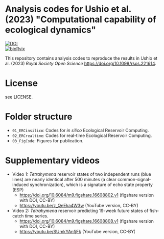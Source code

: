 # Analysis codes for Ushio et al. (2023) "Computational capability of ecological dynamics"
[![DOI](https://zenodo.org/badge/604887497.svg)](https://zenodo.org/badge/latestdoi/604887497)  
[![bioRvix](https://img.shields.io/badge/bioRxiv-10.1101/2021.09.15.460556-red.svg)](https://doi.org/10.1101/2021.09.15.460556)

This repository contains analysis codes to reproduce the results in Ushio et al. (2023) _Royal Society Open Science_ https://doi.org/10.1098/rsos.221614.

# License
see LICENSE.

# Folder structure
- `01_ERCinsilico`: Codes for _in silico_ Ecological Reservoir Computing.
- `02_ERCrealtime`: Codes for real-time Ecological Reservoir Computing.
- `03_FigCode`: Figures for publication.

# Supplementary videos
- Video 1: _Tetrahymena_ reservoir states of two independent runs (blue lines) are nearly identical after 500 minutes (a clear common-signal-induced synchronization), which is a signature of echo state property (ESP)
  - https://doi.org/10.6084/m9.figshare.16608802.v1 (figshare version with DOI, CC-BY)
  - https://youtu.be/z_QeEka4W3w (YouTube version, CC-BY)
- Video 2: _Tetrahymena_ reservoir predicting 19-week future states of fish-catch time series.
  - https://doi.org/10.6084/m9.figshare.16608808.v1 (figshare version with DOI, CC-BY)
  - https://youtu.be/SUmkYAnfjFk (YouTube version, CC-BY)

